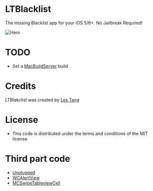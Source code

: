 # LTBlacklist
The missing Blacklist app for your iOS 5/6+. No Jailbreak Required!

![Hero](https://f.cloud.github.com/assets/219689/1192587/8c1c0c60-2464-11e3-9bae-8e7c4584e609.jpg)

# TODO
* Set a [MacBuildServer](http://try.macbuildserver.com) build

# Credits
LTBlakclist was created by [Lex Tang](http://lextang.com/)

# License
* This code is distributed under the terms and conditions of the MIT license.

# Third part code
* [Unplugged](https://github.com/davidkaminsky/Unplugged/)
* [WCAlertView](https://github.com/m1entus/WCAlertView)
* [MCSwipeTableviewCell](https://github.com/alikaragoz/MCSwipeTableViewCell)
